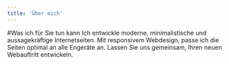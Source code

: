 ```yaml
---
title: 'Über mich'
---
```


#Was ich für Sie tun kann
Ich entwickle moderne, minimalistische und aussagekräftige Internetseiten. Mit responsivem Webdesign, passe ich die Seiten optimal an alle Engeräte an. Lassen Sie uns gemeinsam, Ihren neuen Webauftritt entwickeln.